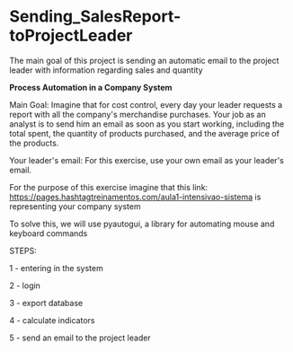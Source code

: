 # Sending_SalesReport-toProjectLeader
The main goal of this project is sending an automatic email to the project leader with information regarding sales and quantity

**Process Automation in a Company System**

Main Goal:
Imagine that for cost control, every day your leader requests a report with all the company's merchandise purchases. Your job as an analyst is to send him an email as soon as you start working, including the total spent, the quantity of products purchased, and the average price of the products.

Your leader's email: For this exercise, use your own email as your leader's email.

For the purpose of this exercise imagine that this link: https://pages.hashtagtreinamentos.com/aula1-intensivao-sistema is representing your company system

To solve this, we will use pyautogui, a library for automating mouse and keyboard commands

STEPS:

1 - entering in the system 

2 - login 

3 - export database

4 - calculate indicators

5 - send an email to the project leader




